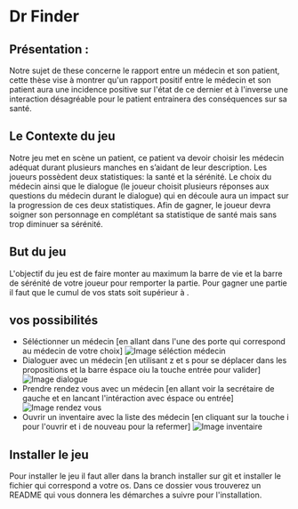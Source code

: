 # Dr Finder



## Présentation : 

Notre sujet de these concerne le rapport entre un médecin et son patient, cette thèse vise à montrer qu'un rapport positif entre le médecin et son patient aura une incidence positive sur l'état de ce dernier et à l'inverse une interaction désagréable pour le patient entrainera des conséquences sur sa santé.

## Le Contexte du jeu

Notre jeu met en scène un patient, ce patient va devoir choisir les médecin adéquat durant plusieurs manches en s’aidant de leur description. Les joueurs possèdent deux statistiques: la santé et la sérénité.
Le choix du médecin ainsi que le dialogue (le joueur choisit plusieurs réponses aux questions du médecin durant le dialogue) qui en découle aura un impact sur la progression de ces deux statistiques.
Afin de gagner, le joueur devra soigner son personnage en complétant sa statistique de santé mais sans trop diminuer sa sérénité.

## But du jeu

L'objectif du jeu est de faire monter au maximum la barre de vie et la barre de sérénité de votre joueur pour remporter la partie.
Pour gagner une partie il faut que le cumul de vos stats soit supérieur à .

## vos possibilités

- Séléctionner un médecin [en allant dans l'une des porte qui correspond au médecin de votre choix]
 ![ Image séléction médecin](/images/portes.jpg "Image séléction médecin")
- Dialoguer avec un médecin [en utilisant z et s pour se déplacer dans les propositions et la barre éspace oiu la touche entrée pour valider]
![ Image dialogue](/images/dr_zen.jpg "Image dialogue")
- Prendre rendez vous avec un médecin [en allant voir la secrétaire de gauche et en lancant l'intéraction avec éspace ou entrée]
![ Image rendez vous](/images/rdv.jpg "Image rendez vous")
- Ouvrir un inventaire avec la liste des médecin [en cliquant sur la touche i pour l'ouvrir et i de nouveau pour la refermer]
![ Image inventaire](/images/menu.jpg "Image inventaire")

## Installer le jeu

Pour installer le jeu il faut aller dans la branch installer sur git et installer le fichier qui correspond a votre os.
Dans ce dossier vous trouverez un README qui vous donnera les démarches a suivre pour l'installation.
